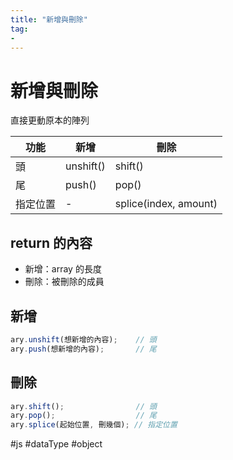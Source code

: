 ```yaml
---
title: "新增與刪除"
tag: 
- 
---
```

# 新增與刪除
直接更動原本的陣列

|功能|新增|刪除|
|-|-|-|
|頭|unshift()|shift()|
|尾|push()|pop()|
|指定位置|-|splice(index, amount)|

## return 的內容
- 新增：array 的長度
- 刪除：被刪除的成員

##   新增
```js
ary.unshift(想新增的內容);	// 頭
ary.push(想新增的內容);		// 尾
```

## 刪除
```js
ary.shift();				// 頭
ary.pop();					// 尾
ary.splice(起始位置, 刪幾個); // 指定位置
```

#js #dataType #object
